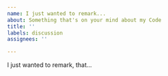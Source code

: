 ```yaml
---
name: I just wanted to remark...
about: Something that's on your mind about my Code
title: ''
labels: discussion
assignees: ''

---
```


I just wanted to remark, that...
